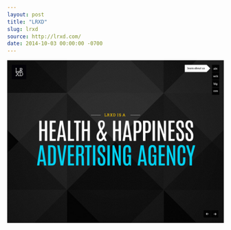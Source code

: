 ```yaml
---
layout: post
title: "LRXD"
slug: lrxd
source: http://lrxd.com/
date: 2014-10-03 00:00:00 -0700
---
```


<img src="/assets/img/screenshots/lrxd.jpg">

